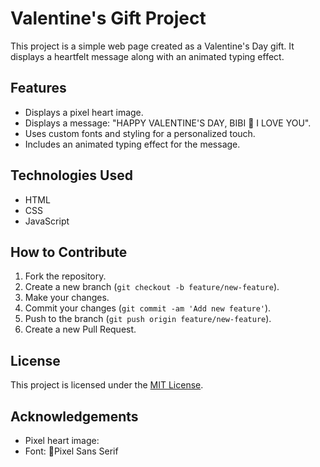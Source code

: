 # Valentine's Gift Project

This project is a simple web page created as a Valentine's Day gift. It displays a heartfelt message along with an animated typing effect.

## Features

- Displays a pixel heart image.
- Displays a message: "HAPPY VALENTINE'S DAY, BIBI 🌷 I LOVE YOU".
- Uses custom fonts and styling for a personalized touch.
- Includes an animated typing effect for the message.


## Technologies Used

- HTML
- CSS
- JavaScript

## How to Contribute

1. Fork the repository.
2. Create a new branch (`git checkout -b feature/new-feature`).
3. Make your changes.
4. Commit your changes (`git commit -am 'Add new feature'`).
5. Push to the branch (`git push origin feature/new-feature`).
6. Create a new Pull Request.

## License

This project is licensed under the [MIT License](LICENSE).

## Acknowledgements

- Pixel heart image: 
- Font: Pixel Sans Serif
